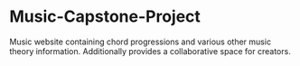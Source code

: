 # Music-Capstone-Project
Music website containing chord progressions and various other music theory information. Additionally provides a collaborative space for creators. 
